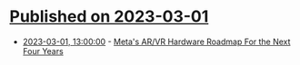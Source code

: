 # [Published on 2023-03-01](index.md)

* [2023-03-01, 13:00:00](https://tech.slashdot.org/story/23/03/01/0638234/metas-arvr-hardware-roadmap-for-the-next-four-years?utm_source=rss1.0mainlinkanon&utm_medium=feed) - [Meta's AR/VR Hardware Roadmap For the Next Four Years](https://tech.slashdot.org/story/23/03/01/0638234/metas-arvr-hardware-roadmap-for-the-next-four-years?utm_source=rss1.0mainlinkanon&utm_medium=feed)
